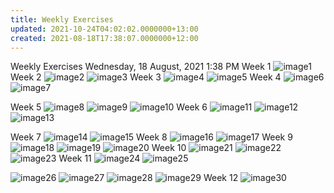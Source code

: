 ```yaml
---
title: Weekly Exercises
updated: 2021-10-24T04:02:02.0000000+13:00
created: 2021-08-18T17:38:07.0000000+12:00
---
```


Weekly Exercises
Wednesday, 18 August, 2021
1:38 PM
Week 1
![image1](../../../resources/44d8c1afef7541078259117355c91dc0.png)
Week 2
![image2](../../../resources/ce8370abc4c5426bb2bac24f57723790.png)
![image3](../../../resources/e1a3440799c9419b986cefa1092c996a.png)
Week 3
![image4](../../../resources/a94306af1eac4e6581d7b7398733fe7c.png)
![image5](../../../resources/633c9913a32947059778f5fe4dc25191.png)
Week 4
![image6](../../../resources/5f6ff0afc89442c1862a7d0436896886.png)
![image7](../../../resources/0a2a96d640464a5dbf0a22b9ce79f4e1.png)

Week 5
![image8](../../../resources/76f16d9612454f73918acb8d031d95b4.png)
![image9](../../../resources/b57b60d375c34a48a73b0e23ed1918ff.png)
![image10](../../../resources/dd291fa35fc44dffbb45d44eb526245f.png)
Week 6
![image11](../../../resources/f476da0c697d4256bc867e18eece1d8e.png)
![image12](../../../resources/9e0e4b9955a6452385e07ff307f41cc2.png)
![image13](../../../resources/d1f5d0fef09b4122888add61f55ae83a.png)

Week 7
![image14](../../../resources/18debe3026364dd5969ccf10f7498f4b.png)
![image15](../../../resources/9686d4c40de043d7ad5a69defa55dfb9.png)
Week 8
![image16](../../../resources/da2a3af1f1da4cf587ae78411a0fb2e1.png)
![image17](../../../resources/2a3794667eac44368aec17da1ff5f1db.png)
Week 9
![image18](../../../resources/9fd92bea06124784b4eff550fe0bd09b.png)
![image19](../../../resources/5a5be592201f4158b0144bbbbbc2a506.png)
![image20](../../../resources/591e9fe5b1aa4c708a14bd8ed3a93132.png)
Week 10
![image21](../../../resources/e95d5b596c2847e691b5972981663622.png)
![image22](../../../resources/68d4a2096e144e2481ae3a8bdd7babe9.png)
![image23](../../../resources/210c5b179a924875a0df93ebe12486e6.png)
Week 11
![image24](../../../resources/441eb1eb1a02485ebaa857e708a04489.png)
![image25](../../../resources/c74d4ac90fe74f3c965f3c186b90ffc7.png)

![image26](../../../resources/ff8dbf2982ae4710a6137781b29bfbb3.png)
![image27](../../../resources/85c6cf36d37e4b6b92fbbab357afce8d.png)
![image28](../../../resources/0f576f6b347641dfb79688c475b26893.png)
![image29](../../../resources/ed6682f7a24a4b41b59c2015ae2f388e.png)
Week 12
![image30](../../../resources/66f3c1dfe00049d9aada8784d46852b8.png)


